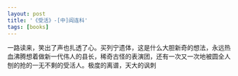 ```yaml
---
layout: post
title: '《受活》-[中]阎连科'
tags: [books]
---
```

一路读来，笑出了声也扎透了心。买列宁遗体，这是什么大胆新奇的想法，永远热血沸腾想着做新一代伟人的县长，稀奇古怪的表演团，还有一次又一次地被圆全人刨的抢的一无不剩的受活人。极度的离谱，天大的讽刺